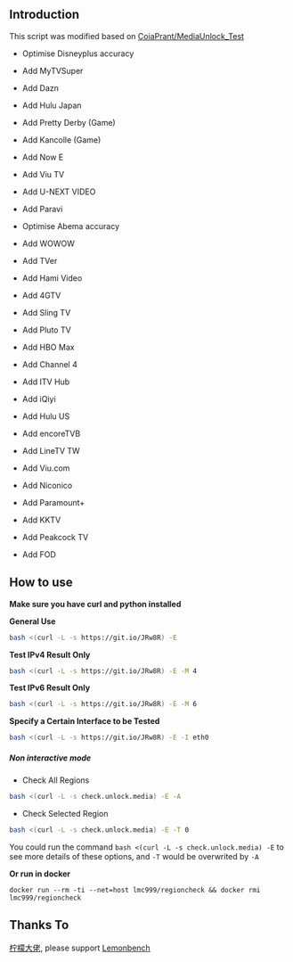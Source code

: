 ## Introduction
This script was modified based on [CoiaPrant/MediaUnlock_Test](https://github.com/CoiaPrant/MediaUnlock_Test)

+ Optimise Disneyplus accuracy

+ Add MyTVSuper

+ Add Dazn

+ Add Hulu Japan

+ Add Pretty Derby (Game)

+ Add Kancolle (Game)

+ Add Now E

+ Add Viu TV

+ Add U-NEXT VIDEO

+ Add Paravi

+ Optimise Abema accuracy

+ Add WOWOW

+ Add TVer

+ Add Hami Video

+ Add 4GTV

+ Add Sling TV

+ Add Pluto TV

+ Add HBO Max

+ Add Channel 4

+ Add ITV Hub

+ Add iQiyi

+ Add Hulu US

+ Add encoreTVB

+ Add LineTV TW

+ Add Viu.com

+ Add Niconico

+ Add Paramount+

+ Add KKTV

+ Add Peakcock TV

+ Add FOD

## How to use

**Make sure you have curl and python installed**

**General Use**
````bash
bash <(curl -L -s https://git.io/JRw8R) -E
````

**Test IPv4 Result Only**
````bash
bash <(curl -L -s https://git.io/JRw8R) -E -M 4
````

**Test IPv6 Result Only**
````bash
bash <(curl -L -s https://git.io/JRw8R) -E -M 6
````

**Specify a Certain Interface to be Tested**
````bash
bash <(curl -L -s https://git.io/JRw8R) -E -I eth0
````

##### Non interactive mode
- Check All Regions
````bash
bash <(curl -L -s check.unlock.media) -E -A
````
- Check Selected Region
````bash
bash <(curl -L -s check.unlock.media) -E -T 0
````
You could run the command `bash <(curl -L -s check.unlock.media) -E` to see more details of these options, and `-T` would be overwrited by `-A`

**Or run in docker**
````docker
docker run --rm -ti --net=host lmc999/regioncheck && docker rmi lmc999/regioncheck
````


## Thanks To
[柠檬大佬](https://t.me/ilemonrain), please support [Lemonbench](https://github.com/LemonBench/LemonBench)

